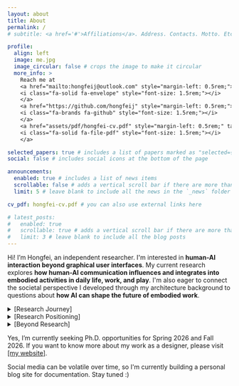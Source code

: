 ```yaml
---
layout: about
title: About
permalink: /
# subtitle: <a href='#'>Affiliations</a>. Address. Contacts. Motto. Etc.

profile:
  align: left
  image: me.jpg
  image_circular: false # crops the image to make it circular
  more_info: >
    Reach me at
    <a href="mailto:hongfeij@outlook.com" style="margin-left: 0.5rem;">
    <i class="fa-solid fa-envelope" style="font-size: 1.5rem;"></i>
    </a>
    <a href="https://github.com/hongfeij" style="margin-left: 0.5rem;">
    <i class="fa-brands fa-github" style="font-size: 1.5rem;"></i>
    </a>
    <a href="assets/pdf/hongfei-cv.pdf" style="margin-left: 0.5rem;" target="_blank" rel="noopener noreferrer">
    <i class="fa-solid fa-file-pdf" style="font-size: 1.5rem;"></i>
    </a>

selected_papers: true # includes a list of papers marked as "selected={true}"
social: false # includes social icons at the bottom of the page

announcements:
  enabled: true # includes a list of news items
  scrollable: false # adds a vertical scroll bar if there are more than 3 news items
  limit: 5 # leave blank to include all the news in the `_news` folder

cv_pdf: hongfei-cv.pdf # you can also use external links here

# latest_posts:
#   enabled: true
#   scrollable: true # adds a vertical scroll bar if there are more than 3 new posts items
#   limit: 3 # leave blank to include all the blog posts
---
```


<!-- A total failure trying to leave some traces in the world. -->

Hi! I’m Hongfei, an independent researcher. I'm interested in **human-AI interaction beyond graphical user interfaces**. My current research explores **how human-AI communication influences and integrates into embodied activities in daily life, work, and play**. I'm also eager to connect the societal perspective I developed through my architecture background to questions about **how AI can shape the future of embodied work**.

<div class="research-sections">
  <details>
    <summary class="summary-link">
      [Research Journey]
    </summary>
    <p style="margin-top: 0.5em;">
      I previously worked with Professor <a href="https://www.design.cmu.edu/profiles/dina-el-zanfaly">Dina El Zanfaly</a> from the School of Design in the <a href="https://embodiedcomputations.org/">[EM]BODIED COMPUTATIONS LAB</a> on AI-XR for welding training and ceramic making. During my master’s thesis at the School of Architecture, Carnegie Mellon University, I was advised by Professor <a href="http://daraghbyrne.me/">Daragh Byrne</a> and <a href="https://www.sinangoral.com/">Sinan Goral</a>. My thesis focused on LLM hallucination in embodied media, and I earned a Master of Science in Computational Design. Currently, I am collaborating with postdoctoral fellow <a href="http://georgiejin.com/">Georgie Qiao Jin</a> at Carnegie Mellon University’s Human-Computer Interaction Institute (HCII) on research exploring AI in children’s physical activity play.
    </p>
  </details>

  <details>
    <summary class="summary-link">
      [Research Positioning]
    </summary>
    <p style="margin-top: 0.5em;">
      My broader research area lies in <strong>Design</strong> in <strong>Human-Computer Interaction</strong>. I focus on <strong>embodied interaction</strong> and <strong>human-AI communication</strong>, drawing on insights from <strong>cognitive science</strong> to reflect on the design process, and applying <strong>design methodologies</strong> such as Research-through-Design and Speculative Design. I design and build artifacts, and also conduct qualitative studies.
    </p>
  </details>

  <details>
    <summary class="summary-link">
      [Beyond Research]
    </summary>
    <p style="margin-top: 0.5em;">
      I’m on an arduous journey to complete my master’s degree in Computer Science (Interactive Intelligence) at Georgia Tech, aiming to deepen my technical understanding of AI. At the same time, I’m searching for a decent job to support myself and working toward professional-level fluency in French. With very limited time beyond my (full-time job), studies, language learning, and research (and wondering when I will burn out), I try to stay healthy through regular exercise and nourish my soul with music and films. I’m also considering picking up my palette again, learning an instrument for improvisational music, and engaging in volunteer work to give back to my community.
    </p>
  </details>
</div>

Yes, I’m currently seeking Ph.D. opportunities for Spring 2026 and Fall 2026. If you want to know more about my work as a designer, please visit <a href="https://www.hongfeiji.com" target="_blank">[my website]</a>.

Social media can be volatile over time, so I'm currently building a personal blog site for documentation. Stay tuned :)

<!-- <a href="https://scholar.google.com/citations?user=your_id"><i class="ai ai-google-scholar"></i></a>  -->
